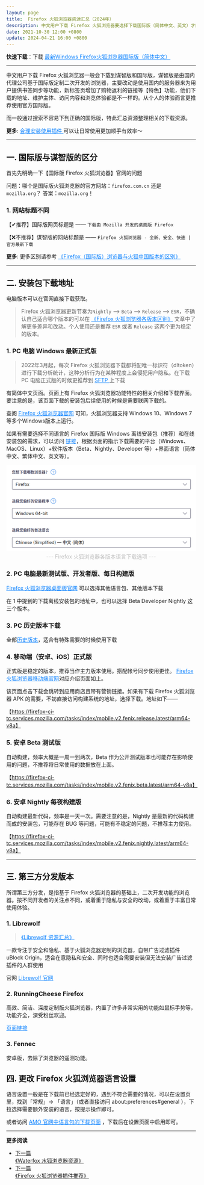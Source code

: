 ```yaml
---
layout: page
title:  Firefox 火狐浏览器资源汇总（2024年）
description: 中文用户下载 Firefox 火狐浏览器要选择下载国际版（简体中文、英文）才能尽量避免广告，精心整理 Firefox 火狐浏览器/ Librewolf 浏览器下载资源，汇总优质官网内容.提供最新最全面的火狐资讯，包括软件更新下载、插件、主题、浏览器教程等。拥有最即时的火狐资讯和技术支持，帮助您掌握火狐的一切信息。立即下载最新的火狐浏览器国际版，享受最佳的网页浏览体验！
date: 2021-10-30 12:00 +0800
update: 2024-04-21 16:00 +0800
---
```


**快速下载**：下载 <a href="https://ypingcn.com/go/out?r=firefox-lastest-zhcn" rel="nofollow" style="color: #0c82ff;"> 最新Windows Firefox火狐浏览器国际版（简体中文） </a>

---

中文用户下载 Firefox 火狐浏览器一般会下载到谋智版和国际版，谋智版是由国内代理公司基于国际版定制二次开发的浏览器，主要改动是使用国内的服务器来为用户提供书签同步等功能，新标签页增加了购物返利的链接等【特色】功能，他们下载的地址、维护主体、访问内容和浏览体验都是不一样的。从个人的体验而言更推荐使用官方国际版。

而一般通过搜索不容易下到正确的国际版，特此汇总资源整理相关的下载资源。

**更多**: <a href="/special/firefox/addons/" style="color: #0c82ff;" target="_blank"> 合理安装使用插件 </a> 可以让日常使用更加顺手有效率～

------

## 一. 国际版与谋智版的区分

首先先明确一下【国际版 Firefox 火狐浏览器】官网的问题

问题：哪个是国际版火狐浏览器的官方网站：```firefox.com.cn``` 还是 ```mozilla.org```？
答案：```mozilla.org```！

### 1. 网站标题不同

【✔推荐】国际版网页标题是 —— ```下载由 Mozilla 开发的桌面版 Firefox```

【❌不推荐】谋智版的网站标题是 —— ```Firefox 火狐浏览器 - 全新、安全、快速 | 官方最新下载```

**更多**: 更多区别请参考 <a href="/special/firefox/edition-faq/" style="color: #0c82ff;" target="_blank"> 《Firefox（国际版）浏览器与火狐中国版本的区别》 </a>

------

## 二. 安装包下载地址

电脑版本可以在官网直接下载获取。

> Firefox 火狐浏览器更新节奏为```Nightly``` --> ```Beta``` --> ```Release``` --> ```ESR```，不确认自己适合哪个版本的可以在 <a href="/special/firefox/version/" style="color: #0c82ff;" target="_blank"> 《Firefox 火狐浏览器各版本区别》</a> 文章中了解更多差异和改动。个人使用还是推荐 ``` ESR ``` 或者 ``` Release ``` 这两个更为稳定的版本。

### 1. PC 电脑 Windows 最新正式版

> 2022年3月起，每次 Firefox 火狐浏览器下载都将配唯一标识符（dltoken）进行下载分析统计，这种分析行为在某种程度上会侵犯用户隐私。在下载 PC 电脑正式版的时候更推荐到  <a href="https://ftp.mozilla.org/pub/firefox/releases/" rel="nofollow" style="color: #0c82ff;"> SFTP  </a>  上下载

有简体中文页面。页面上有 Firefox 火狐浏览器功能特性的相关介绍和下载界面。要注意的是，该页面下载的安装包后续使用的时候是需要联网下载的。

查阅 <a href="https://www.mozilla.org/zh-CN/firefox/new/" rel="nofollow" style="color: #0c82ff;">Firefox 火狐浏览器官网</a> 可知，火狐浏览器支持 Windows 10、Windows 7 等多个Windows版本上运行。

如果有需要选择不同语言的 Firefox 国际版 Windows 离线安装包（推荐）和在线安装包的需求，可以访问 <a href="https://www.mozilla.org/zh-CN/firefox/all/#product-desktop-release" rel="nofollow" style="color: #0c82ff;">链接</a>，根据页面的指示下载需要的平台（Windows、MacOS、Linux）+软件版本（Beta、Nightly、Developer 等）+界面语言（简体中文、繁体中文、英文等）。

<img src="/img/special/firefox/firefox-all-version-download-option.png" style="width:auto;height:auto;max-width:100%;max-height:100%;" alt="Firefox 火狐浏览器各版本语言下载选项">

<center><font color="#bfbfbf"> --- Firefox 火狐浏览器各版本语言下载选项 --- </font></center>

### 2. PC 电脑最新测试版、开发者版、每日构建版

<a href="https://www.mozilla.org/zh-CN/firefox/channel/desktop/" rel="nofollow" style="color: #0c82ff;">Firefox 火狐浏览器桌面版官网</a> 可以选择其他语言包、其他版本下载 

在 1 中提到的下载离线安装包的地址中，也可以选择 Beta Developer Nightly 这三个版本。

### 3. PC 历史版本下载

全部<a href="https://archive.mozilla.org/pub/firefox/releases/" rel="nofollow" style="color: #0c82ff;">历史版本</a>，适合有特殊需要的时候使用下载

### 4. 移动端（安卓、iOS）正式版

正式版是稳定的版本，推荐当作主力版本使用。搭配帐号同步使用更佳。 <a href="https://www.mozilla.org/zh-CN/firefox/browsers/mobile/" rel="nofollow" style="color: #0c82ff;">Firefox 火狐浏览器移动端官网</a>对应介绍页面如上。

该页面点击下载会跳转到应用商店且带有营销链接。如果有下载 Firefox 火狐浏览器 APK 的需要，不妨直接访问构建系统的地址，选择下载。地址如下——

【https://firefox-ci-tc.services.mozilla.com/tasks/index/mobile.v2.fenix.release.latest/arm64-v8a】

### 5. 安卓 Beta 测试版

自动构建，频率大概是一周一到两次，Beta 作为公开测试版本也可能存在影响使用的问题，不推荐将日常使用的数据放在上面。

【https://firefox-ci-tc.services.mozilla.com/tasks/index/mobile.v2.fenix.beta.latest/arm64-v8a】

### 6. 安卓 Nightly 每夜构建版

自动构建最新代码，频率是一天一次。需要注意的是，Nightly 是最新的代码构建而成的安装包，可能存在 BUG 等问题，可能有不稳定的问题，不推荐主力使用。

【https://firefox-ci-tc.services.mozilla.com/tasks/index/mobile.v2.fenix.nightly.latest/arm64-v8a】

------

## 三. 第三方分发版本

所谓第三方分发，是指基于 Firefox 火狐浏览器的基础上，二次开发功能的浏览器。按不同开发者的关注点不同，或着重于隐私与安全的改动，或着重于丰富日常使用体验。

### 1. Librewolf

> <a href="/special/firefox/librewolf/" style="color: #0c82ff;" target="_blank">《Librewolf 资源汇总》</a> 

一款专注于安全和隐私、基于火狐浏览器定制的浏览器，自带广告过滤插件 uBlock Origin，适合在意隐私和安全、同时也适合需要安装但无法安装广告过滤插件的人群使用

官网 <a href="https://librewolf.net/" rel="nofollow" style="color: #0c82ff;">Librewolf 官网</a>

### 2. RunningCheese Firefox

高效、简洁、深度定制版火狐浏览器，内置了许多非常实用的功能如鼠标手势等，功能齐全，深受粉丝欢迎。

<a href="https://www.runningcheese.com/firefox" rel="nofollow" style="color: #0c82ff;">页面链接</a>

### 3. Fennec

安卓版，去除了浏览器的遥测功能。

<a href="https://f-droid.org/en/packages/org.mozilla.fennec_fdroid/" rel="nofollow" style="color: #0c82ff;"></a>

## 四. 更改 Firefox 火狐浏览器语言设置

语言设置一般是在下载前已经选定好的，遇到不符合需要的情况，可以在设置页里，找到「常规」-> 「语言」（或者直接访问 about:preferences#general ），下拉选择需要额外安装的语言，按提示操作即可。

或者访问 <a href="https://addons.mozilla.org/zh-CN/firefox/language-tools/" rel="nofollow" style="color: #0c82ff;"> AMO 官网中语言包的下载页面</a> ，下载后在设置页面中启用即可。

---

**更多阅读**

<div class="row">
    <div class="col-lg-8 col-lg-offset-2
    col-md-10 col-md-offset-1
    post-container">
        <ul class="pager">
            <li class="previous">
                <a href="/special/firefox/waterfox/" target="_blank" data-toggle="tooltip" data-placement="top"
                    title="《Waterfox 水狐浏览器资源》">
                    下一篇<br>
                    <span>《Waterfox 水狐浏览器资源》</span>
                </a>
            </li>
            <li class="next">
                <a href="/special/firefox/addons/" target="_blank" data-toggle="tooltip" data-placement="top"
                    title="《Firefox 火狐浏览器插件推荐》">
                    下一篇<br>
                    <span>《Firefox 火狐浏览器插件推荐》</span>
                </a>
            </li>
        </ul>
    </div>
</div>
